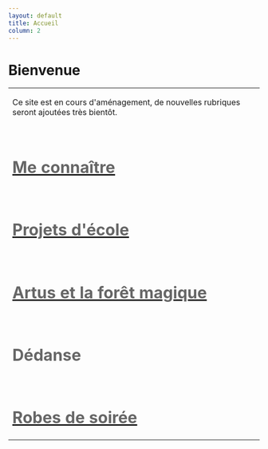 ```yaml
---
layout: default
title: Accueil
column: 2
---
```

<script type="text/javascript">
window.addEvent('load', function() {
    var imgs = [];
    imgs.push({file: 'amelioration.jpg', title: '', desc: '', url: '#'});
    imgs.push({file: 'elda4.jpg', title: '', desc: '', url: '#'});
    imgs.push({file: 'gabriel3.jpg', title: '', desc: '', url: '#'});
    imgs.push({file: 'gilet3.jpg', title: '', desc: '', url: '#'});
    imgs.push({file: 'redingote3.jpg', title: '', desc: '', url: '#'});
    imgs.push({file: 'sirene1.jpg', title: '', desc: '', url: '#'});
    var myshow = new Slideshow('slideshow', { 
        type: 'zoom',
        externals: 0,
        showTitleCaption: 1,
        captionHeight: 45,
        width: 430, 
        height: 430, 
        pan: 50,
        zoom: 50,
        loadingDiv: 1,
        resize: true,
        duration: [2000, 9000],
        transition: Fx.Transitions.Expo.easeOut,
        images: imgs, 
        path: '/images/mescreationsaccueil/'
    });

    myshow.caps.h2.setStyles({color: '#fff', fontSize: '13px'});
    myshow.caps.p.setStyles({color: '#ccc', fontSize: '11px'});
});
</script>

Bienvenue
=========
<td valign="top">
    <div>
        <table class="contentpaneopen">
            <tbody>
                <tr>
                    <td valign="top" colspan="2">
                        <p>
                            Ce site est en cours d'aménagement, de nouvelles rubriques seront ajoutées très bientôt.
                        </p>
                        <p>
                            &nbsp;
                        </p>
                        <h1>
                            <a href="/me-connaitre.html"><span style="color: #666666;"><strong>Me connaître</strong></span></a>
                        </h1>
                        <p>
                            <span style="color: #666666;"><strong><span style="color: #333333;"><span style="font-weight: normal;"><br></span></span></strong></span>
                        </p>
                        <h1>
                            <a href="/ecole/projets.html"><span style="color: #666666;"><strong>Projets d'école</strong></span></a>
                        </h1>
                        <p>
                            <span style="color: #666666;"><strong><br></strong></span>
                        </p>
                        <h1>
                            <a href="/costumes/arthus-et-la-foret-magique.html"><span style="color: #666666;"><strong>Artus et la forêt magique</strong></span></a>
                        </h1>
                        <p>
                            <span style="color: #666666;"><strong><br></strong></span>
                        </p>
                        <h1>
                            <a href="/ecole/dedanse.html" style="color: #1b57b1; text-decoration: none; font-weight: normal;"><span style="color: #666666;"><strong>Dédanse</strong></span></a>
                        </h1>
                        <p>
                            &nbsp;
                        </p>
                        <h1>
                            <strong><a href="/vetements/robes-de-soiree.html"><span style="color: #666666;"><strong>Robes de soirée</strong></span></a></strong>
                        </h1>
                    </td>
                </tr>
            </tbody>
        </table><span class="article_separator">&nbsp;</span>
    </div>
</td>
